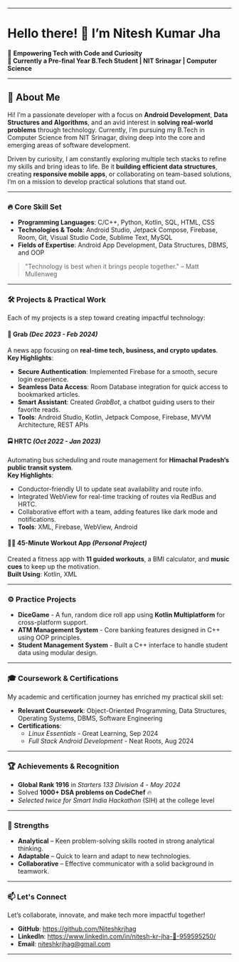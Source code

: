 
---

# Hello there! 👋 I’m Nitesh Kumar Jha

🚀 **Empowering Tech with Code and Curiosity**  
**📍 Currently a Pre-final Year B.Tech Student | NIT Srinagar | Computer Science**

---

## 📘 About Me

Hi! I’m a passionate developer with a focus on **Android Development**, **Data Structures and Algorithms**, and an avid interest in **solving real-world problems** through technology. Currently, I’m pursuing my B.Tech in Computer Science from NIT Srinagar, diving deep into the core and emerging areas of software development.

Driven by curiosity, I am constantly exploring multiple tech stacks to refine my skills and bring ideas to life. Be it **building efficient data structures**, creating **responsive mobile apps**, or collaborating on team-based solutions, I’m on a mission to develop practical solutions that stand out.

---

### 🔥 Core Skill Set

- **Programming Languages**: C/C++, Python, Kotlin, SQL, HTML, CSS  
- **Technologies & Tools**: Android Studio, Jetpack Compose, Firebase, Room, Git, Visual Studio Code, Sublime Text, MySQL  
- **Fields of Expertise**: Android App Development, Data Structures, DBMS, and OOP  

> "Technology is best when it brings people together." – Matt Mullenweg

---

### 🛠️ Projects & Practical Work

Each of my projects is a step toward creating impactful technology:

#### **📱 Grab** *(Dec 2023 - Feb 2024)*  
A news app focusing on **real-time tech, business, and crypto updates**.  
**Key Highlights**:
- **Secure Authentication**: Implemented Firebase for a smooth, secure login experience.
- **Seamless Data Access**: Room Database integration for quick access to bookmarked articles.
- **Smart Assistant**: Created *GrabBot*, a chatbot guiding users to their favorite reads.
- **Tools**: Android Studio, Kotlin, Jetpack Compose, Firebase, MVVM Architecture, REST APIs

#### **🚍 HRTC** *(Oct 2022 - Jan 2023)*  
Automating bus scheduling and route management for **Himachal Pradesh’s public transit system**.  
**Key Highlights**:
- Conductor-friendly UI to update seat availability and route info.
- Integrated WebView for real-time tracking of routes via RedBus and HRTC.
- Collaborative effort with a team, adding features like dark mode and notifications.
- **Tools**: XML, Firebase, WebView, Android

#### **🏋️‍♂️ 45-Minute Workout App** *(Personal Project)*  
Created a fitness app with **11 guided workouts**, a BMI calculator, and **music cues** to keep up the motivation.  
**Built Using**: Kotlin, XML

---

### ⚙️ Practice Projects

- **DiceGame** - A fun, random dice roll app using **Kotlin Multiplatform** for cross-platform support.
- **ATM Management System** - Core banking features designed in C++ using OOP principles.
- **Student Management System** - Built a C++ interface to handle student data using modular design.

---

### 🎓 Coursework & Certifications

My academic and certification journey has enriched my practical skill set:
- **Relevant Coursework**: Object-Oriented Programming, Data Structures, Operating Systems, DBMS, Software Engineering
- **Certifications**:
  - *Linux Essentials* - Great Learning, Sep 2024
  - *Full Stack Android Development* - Neat Roots, Aug 2024

---

### 🏆 Achievements & Recognition

- **Global Rank 1916** in *Starters 133 Division 4* - *May 2024*
- Solved **1000+ DSA problems on CodeChef** 🔥
- *Selected twice for Smart India Hackathon* (SIH) at the college level

---

### 🌱 Strengths

- **Analytical** – Keen problem-solving skills rooted in strong analytical thinking.
- **Adaptable** – Quick to learn and adapt to new technologies.
- **Collaborative** – Effective communicator with a solid background in teamwork.

---

### 📫 Let's Connect

Let’s collaborate, innovate, and make tech more impactful together!  
- **GitHub**: https://github.com/Niteshkrjhag
- **LinkedIn**: https://www.linkedin.com/in/nitesh-kr-jha-🏹-959595250/
- **Email**: niteshkrjhag@gmail.com

---
